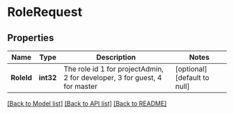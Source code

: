 # RoleRequest

## Properties
Name | Type | Description | Notes
------------ | ------------- | ------------- | -------------
**RoleId** | **int32** | The role id 1 for projectAdmin, 2 for developer, 3 for guest, 4 for master | [optional] [default to null]

[[Back to Model list]](../README.md#documentation-for-models) [[Back to API list]](../README.md#documentation-for-api-endpoints) [[Back to README]](../README.md)


